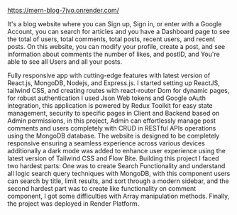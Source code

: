 https://mern-blog-7jvo.onrender.com/

It's a blog website where you can Sign up, Sign in, or enter with a Google Account, you can search for articles and you have a Dashboard page to see the total of users, total comments, total posts, recent users, and recent posts. On this website, you can modify your profile, create a post, and see information about comments the number of likes, and postID, and You're able to see all Users and all your posts.

Fully responsive app with cutting-edge features with latest version of React.js, MongoDB, Nodejs, and Express.js. I started setting up ReactJS, tailwind CSS, and creating routes with react-router Dom for dynamic pages, for robust authentication I used Json Web tokens and Google oAuth integration, this application is powered by Redux Toolkit for easy state management, security to specific pages in Client and Backend based on Admin permissions, in this project, Admin can effortlessly manage post comments and users completely with CRUD in RESTful APIs operations using the MongoDB database. The website is designed to be completely responsive ensuring a seamless experience across various devices additionally a dark mode was added to enhance user experience using the latest version of Tailwind CSS and Flow Bite. Building this project I faced two hardest parts: One was to create Search Functionality and understand all logic search query techniques with MongoDB, with this component users can search by title, limit results, and sort through a modern sidebar, and the second hardest part was to create like functionality on comment component, I got some difficulties with Array manipulation methods. Finally, the project was deployed in Render Platform. 
